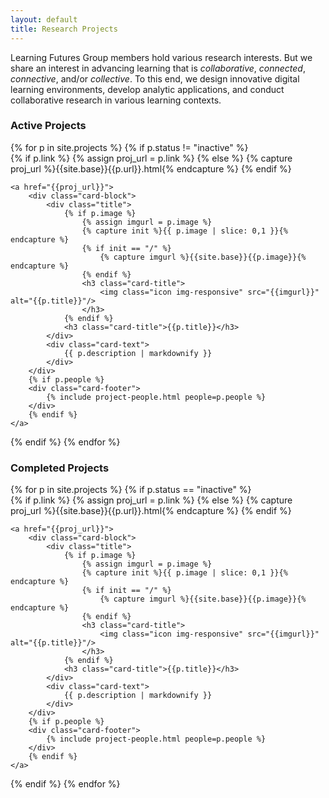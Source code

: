 ```yaml
---
layout: default
title: Research Projects
---
```


Learning Futures Group members hold various research interests. But we share an interest in advancing learning that is <i>collaborative</i>, <i>connected</i>, <i>connective</i>, and/or <i>collective</i>. To this end, we design innovative digital learning environments, develop analytic applications, and conduct collaborative research in various learning contexts.

### Active Projects

<div class="card-columns">
{% for p in site.projects %}
{% if p.status != "inactive" %}
<div class="card {%if p.link or p.url%}link{%endif%}">
    {% if p.link %}
        {% assign proj_url = p.link %}
    {% else %}
        {% capture proj_url %}{{site.base}}{{p.url}}.html{% endcapture %}
    {% endif %}

    <a href="{{proj_url}}">
        <div class="card-block">
            <div class="title">
                {% if p.image %}
                    {% assign imgurl = p.image %}
                    {% capture init %}{{ p.image | slice: 0,1 }}{% endcapture %}
                    {% if init == "/" %}
                        {% capture imgurl %}{{site.base}}{{p.image}}{% endcapture %}
                    {% endif %}
                    <h3 class="card-title">
                        <img class="icon img-responsive" src="{{imgurl}}" alt="{{p.title}}"/>
                    </h3>
                {% endif %}                
                <h3 class="card-title">{{p.title}}</h3>
            </div>
            <div class="card-text">
                {{ p.description | markdownify }}
            </div>
        </div>
        {% if p.people %}
        <div class="card-footer">
            {% include project-people.html people=p.people %}
        </div>
        {% endif %}
    </a>
</div>
{% endif %}
{% endfor %}
</div>

### Completed Projects

<div class="card-columns">
{% for p in site.projects %}
{% if p.status == "inactive" %}
<div class="card {%if p.link or p.url%}link{%endif%}">
    {% if p.link %}
        {% assign proj_url = p.link %}
    {% else %}
        {% capture proj_url %}{{site.base}}{{p.url}}.html{% endcapture %}
    {% endif %}

    <a href="{{proj_url}}">
        <div class="card-block">
            <div class="title">
                {% if p.image %}
                    {% assign imgurl = p.image %}
                    {% capture init %}{{ p.image | slice: 0,1 }}{% endcapture %}
                    {% if init == "/" %}
                        {% capture imgurl %}{{site.base}}{{p.image}}{% endcapture %}
                    {% endif %}
                    <h3 class="card-title">
                        <img class="icon img-responsive" src="{{imgurl}}" alt="{{p.title}}"/>
                    </h3>
                {% endif %}                
                <h3 class="card-title">{{p.title}}</h3>
            </div>
            <div class="card-text">
                {{ p.description | markdownify }}
            </div>
        </div>
        {% if p.people %}
        <div class="card-footer">
            {% include project-people.html people=p.people %}
        </div>
        {% endif %}
    </a>
</div>
{% endif %}
{% endfor %}
</div>
